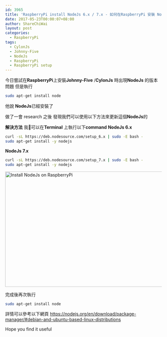 ```yaml
---
id: 3965
title: 'RaspberryPi install NodeJs 6.x / 7.x - 如何在RaspberryPi 安裝 NodeJs'
date: 2017-05-23T00:00:07+08:00
author: ShareChiWai
layout: post
categories:
  - RaspberryPi
tags:
  - CylonJs
  - Johnny-Five
  - NodeJs
  - RaspberryPi
  - RaspberryPi setup
---
```


今日嘗試在**RaspberryPi**上安裝**Johnny-Five** /**CylonJs** 時出現**NodeJs** 的版本問題
但是執行

```bash
sudo apt-get install node
```

他說 **NodeJs**已經安裝了

做了一會 research 之後 發現我們可以使用以下方法來更新這個**NodeJs**的

**解決方法**
我𠍒可以在**Terminal** 上執行以下**command**
**NodeJs 6.x**

```bash
curl -sL https://deb.nodesource.com/setup_6.x | sudo -E bash -
sudo apt-get install -y nodejs
```

**NodeJs 7.x**

```bash
curl -sL https://deb.nodesource.com/setup_7.x | sudo -E bash -
sudo apt-get install -y nodejs
```

[<img class="alignnone size-large wp-image-3967" src="https://i0.wp.com/blog.sharechiwai.com/wp-content/uploads/2017/04/InstallNodeJsRaspberry.png?resize=625%2C370" alt="Install NodeJs on RaspberryPi" width="625" height="370" sizes="(max-width: 625px) 100vw, 625px" data-recalc-dims="1" />](https://i0.wp.com/blog.sharechiwai.com/wp-content/uploads/2017/04/InstallNodeJsRaspberry.png)

完成後再次執行

```bash
sudo apt-get install node
```

詳情可以參考以下網頁
<https://nodejs.org/en/download/package-manager/#debian-and-ubuntu-based-linux-distributions>

Hope you find it useful

